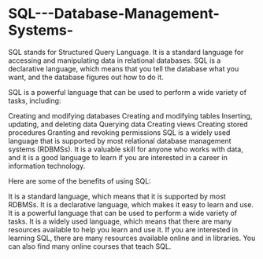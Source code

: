 # SQL---Database-Management-Systems-

SQL stands for Structured Query Language. It is a standard language for accessing and manipulating data in relational databases. SQL is a declarative language, which means that you tell the database what you want, and the database figures out how to do it.

SQL is a powerful language that can be used to perform a wide variety of tasks, including:

Creating and modifying databases
Creating and modifying tables
Inserting, updating, and deleting data
Querying data
Creating views
Creating stored procedures
Granting and revoking permissions
SQL is a widely used language that is supported by most relational database management systems (RDBMSs). It is a valuable skill for anyone who works with data, and it is a good language to learn if you are interested in a career in information technology.

Here are some of the benefits of using SQL:

It is a standard language, which means that it is supported by most RDBMSs.
It is a declarative language, which makes it easy to learn and use.
It is a powerful language that can be used to perform a wide variety of tasks.
It is a widely used language, which means that there are many resources available to help you learn and use it.
If you are interested in learning SQL, there are many resources available online and in libraries. You can also find many online courses that teach SQL.
